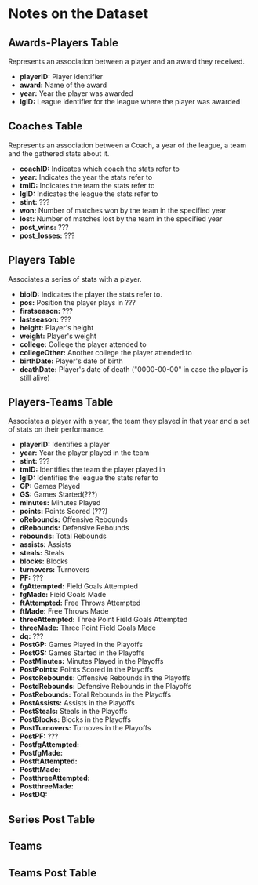 # Notes on the Dataset

## Awards-Players Table
Represents an association between a player and an award they received.
- **playerID:** Player identifier
- **award:** Name of the award
- **year:** Year the player was awarded
- **lgID:** League identifier for the league where the player was awarded

## Coaches Table
Represents an association between a Coach, a year of the league, a team and the gathered stats about it.
- **coachID:** Indicates which coach the stats refer to
- **year:** Indicates the year the stats refer to
- **tmID:** Indicates the team the stats refer to
- **lgID:** Indicates the league the stats refer to
- **stint:** ???
- **won:** Number of matches won by the team in the specified year
- **lost:** Number of matches lost by the team in the specified year
- **post_wins:** ???
- **post_losses:** ???

## Players Table
Associates a series of stats with a player.
- **bioID:** Indicates the player the stats refer to.
- **pos:** Position the player plays in ???
- **firstseason:** ???
- **lastseason:** ???
- **height:** Player's height
- **weight:** Player's weight
- **college:** College the player attended to
- **collegeOther:** Another college the player attended to
- **birthDate:** Player's date of birth
- **deathDate:** Player's date of death ("0000-00-00" in case the player is still alive)

## Players-Teams Table
Associates a player with a year, the team they played in that year and a set of stats on their performance.
- **playerID:** Identifies a player
- **year:** Year the player played in the team
- **stint:** ???
- **tmID:** Identifies the team the player played in
- **lgID:** Identifies the league the stats refer to
- **GP:** Games Played
- **GS:** Games Started(???)
- **minutes:** Minutes Played
- **points:** Points Scored (???)
- **oRebounds:** Offensive Rebounds
- **dRebounds:** Defensive Rebounds
- **rebounds:** Total Rebounds
- **assists:** Assists
- **steals:** Steals
- **blocks:** Blocks
- **turnovers:** Turnovers
- **PF:** ???
- **fgAttempted:** Field Goals Attempted
- **fgMade:** Field Goals Made
- **ftAttempted:** Free Throws Attempted
- **ftMade:** Free Throws Made
- **threeAttempted:** Three Point Field Goals Attempted
- **threeMade:** Three Point Field Goals Made
- **dq:** ???
- **PostGP:** Games Played in the Playoffs
- **PostGS:** Games Started in the Playoffs
- **PostMinutes:** Minutes Played in the Playoffs
- **PostPoints:** Points Scored in the Playoffs
- **PostoRebounds:** Offensive Rebounds in the Playoffs
- **PostdRebounds:** Defensive Rebounds in the Playoffs
- **PostRebounds:** Total Rebounds in the Playoffs
- **PostAssists:** Assists in the Playoffs
- **PostSteals:** Steals in the Playoffs
- **PostBlocks:** Blocks in the Playoffs
- **PostTurnovers:** Turnoves in the Playoffs
- **PostPF:** ???
- **PostfgAttempted:**
- **PostfgMade:**
- **PostftAttempted:**
- **PostftMade:**
- **PostthreeAttempted:**
- **PostthreeMade:**
- **PostDQ:**
## Series Post Table

## Teams

## Teams Post Table